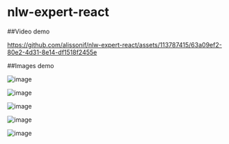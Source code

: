 # nlw-expert-react
##Video demo

https://github.com/alissonif/nlw-expert-react/assets/113787415/63a09ef2-80e2-4d31-8e14-df1518f2455e

##Images demo

![image](https://github.com/alissonif/nlw-expert-react/assets/113787415/a349a81b-1f40-4ad1-a854-b81718a29c08)

![image](https://github.com/alissonif/nlw-expert-react/assets/113787415/a411c178-5136-48ea-94a5-1fbafd7760d8)

![image](https://github.com/alissonif/nlw-expert-react/assets/113787415/8cf89a9a-2ca2-4541-826d-65bbec08569b)

![image](https://github.com/alissonif/nlw-expert-react/assets/113787415/508777db-5230-4640-abe7-7bf652bd7997)

![image](https://github.com/alissonif/nlw-expert-react/assets/113787415/e92791e0-a517-43c6-b9f0-deef5ca37599)
